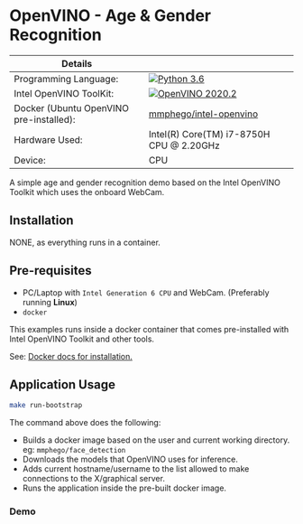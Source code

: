 # OpenVINO - Age & Gender Recognition

| Details            |              |
|-----------------------|---------------|
| Programming Language: |  [![Python 3.6](https://img.shields.io/badge/python-3.6+-blue.svg)](https://www.python.org/downloads/release/python-360/) |
| Intel OpenVINO ToolKit: |[![OpenVINO 2020.2](https://img.shields.io/badge/openvino-2020.2-blue.svg)](https://software.intel.com/content/www/us/en/develop/tools/openvino-toolkit/choose-download.html)|
| Docker (Ubuntu OpenVINO pre-installed): | [mmphego/intel-openvino](https://hub.docker.com/r/mmphego/intel-openvino)|
| Hardware Used: | Intel(R) Core(TM) i7-8750H CPU @ 2.20GHz |
| Device: | CPU |

A simple age and gender recognition demo based on the Intel OpenVINO Toolkit which uses the onboard WebCam.

## Installation

NONE, as everything runs in a container.

## Pre-requisites

- PC/Laptop with `Intel Generation 6 CPU` and WebCam. (Preferably running **Linux**)
- `docker`

This examples runs inside a docker container that comes pre-installed with Intel OpenVINO Toolkit and other tools.

See: [Docker docs for installation.](https://docs.docker.com/engine/install/)

## Application Usage

```bash
make run-bootstrap
```

The command above does the following:
- Builds a docker image based on the user and current working directory. 
    eg: `mmphego/face_detection`
- Downloads the models that OpenVINO uses for inference.
- Adds current hostname/username to the list allowed to make connections to the X/graphical server.
- Runs the application inside the pre-built docker image.

### Demo
